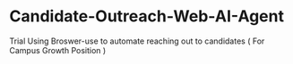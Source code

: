 # Candidate-Outreach-Web-AI-Agent
Trial Using Broswer-use to automate reaching out to candidates ( For Campus Growth Position ) 
